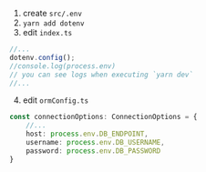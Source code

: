1. create `src/.env`
2. `yarn add dotenv`
3. edit `index.ts`
```typescript
//...
dotenv.config();
//console.log(process.env)
// you can see logs when executing `yarn dev`
//...
```
4. edit `ormConfig.ts`

```typescript
const connectionOptions: ConnectionOptions = {
	//...
	host: process.env.DB_ENDPOINT,
	username: process.env.DB_USERNAME,
	password: process.env.DB_PASSWORD
}
```

<!--stackedit_data:
eyJoaXN0b3J5IjpbMTA5NDc0MDU3MV19
-->